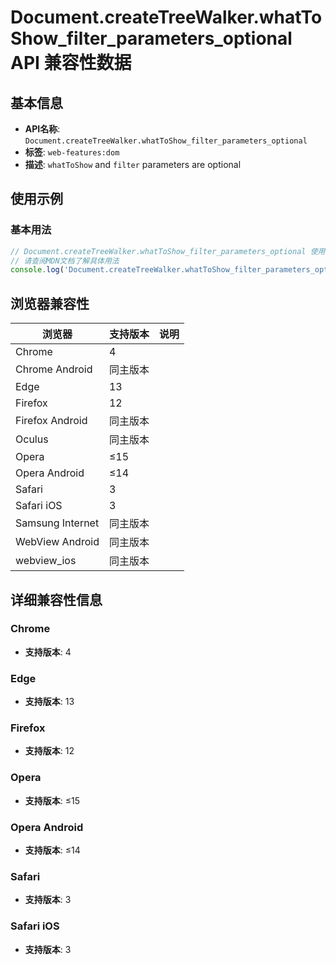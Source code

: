 # Document.createTreeWalker.whatToShow_filter_parameters_optional API 兼容性数据

## 基本信息

- **API名称**: `Document.createTreeWalker.whatToShow_filter_parameters_optional`
- **标签**: `web-features:dom`
- **描述**: `whatToShow` and `filter` parameters are optional

## 使用示例

### 基本用法

```javascript
// Document.createTreeWalker.whatToShow_filter_parameters_optional 使用示例
// 请查阅MDN文档了解具体用法
console.log('Document.createTreeWalker.whatToShow_filter_parameters_optional API');
```

## 浏览器兼容性

| 浏览器 | 支持版本 | 说明 |
|--------|----------|------|
| Chrome | 4 |  |
| Chrome Android | 同主版本 |  |
| Edge | 13 |  |
| Firefox | 12 |  |
| Firefox Android | 同主版本 |  |
| Oculus | 同主版本 |  |
| Opera | ≤15 |  |
| Opera Android | ≤14 |  |
| Safari | 3 |  |
| Safari iOS | 3 |  |
| Samsung Internet | 同主版本 |  |
| WebView Android | 同主版本 |  |
| webview_ios | 同主版本 |  |

## 详细兼容性信息

### Chrome

- **支持版本**: 4

### Edge

- **支持版本**: 13

### Firefox

- **支持版本**: 12

### Opera

- **支持版本**: ≤15

### Opera Android

- **支持版本**: ≤14

### Safari

- **支持版本**: 3

### Safari iOS

- **支持版本**: 3

